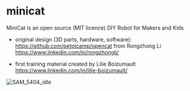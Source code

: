 # minicat
MiniCat is an open source (MIT licence) DIY Robot for Makers and Kids

- original design (3D parts, hardware, software): https://github.com/petoicamp/opencat
  from Rongzhong Li https://www.linkedin.com/in/rongzhongli/

- first training material 
  created by Lilie Boizumault https://www.linkedin.com/in/lilie-boizumault/

![SAM_5404_idle](https://user-images.githubusercontent.com/53020923/121858495-f6d35c00-ccf6-11eb-98a1-c22c22b4c43e.JPG)
